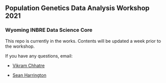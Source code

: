 ## Population Genetics Data Analysis Workshop 2021

### Wyoming INBRE Data Science Core

This repo is currently in the works. Contents will be updated a week prior to the workshop.

If you have any questions, email:

- [Vikram Chhatre](mailto:vchhatre@uwyo.edu)

- [Sean Harrington](mailto:sharrin2@uwyo.edu)
